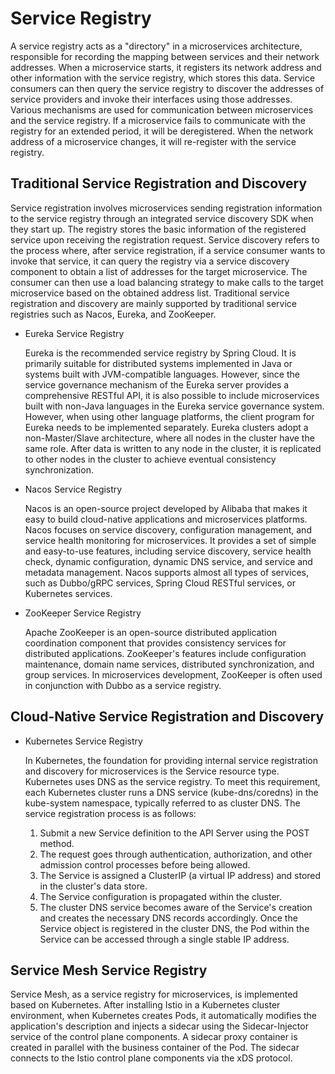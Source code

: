 # Service Registry

A service registry acts as a "directory" in a microservices architecture, responsible for recording the mapping between services and their network addresses. When a microservice starts, it registers its network address and other information with the service registry, which stores this data. Service consumers can then query the service registry to discover the addresses of service providers and invoke their interfaces using those addresses. Various mechanisms are used for communication between microservices and the service registry. If a microservice fails to communicate with the registry for an extended period, it will be deregistered. When the network address of a microservice changes, it will re-register with the service registry.

## Traditional Service Registration and Discovery

Service registration involves microservices sending registration information to the service registry through an integrated service discovery SDK when they start up. The registry stores the basic information of the registered service upon receiving the registration request. Service discovery refers to the process where, after service registration, if a service consumer wants to invoke that service, it can query the registry via a service discovery component to obtain a list of addresses for the target microservice. The consumer can then use a load balancing strategy to make calls to the target microservice based on the obtained address list. Traditional service registration and discovery are mainly supported by traditional service registries such as Nacos, Eureka, and ZooKeeper.

- Eureka Service Registry

    Eureka is the recommended service registry by Spring Cloud. It is primarily suitable for distributed systems implemented in Java or systems built with JVM-compatible languages. However, since the service governance mechanism of the Eureka server provides a comprehensive RESTful API, it is also possible to include microservices built with non-Java languages in the Eureka service governance system. However, when using other language platforms, the client program for Eureka needs to be implemented separately. Eureka clusters adopt a non-Master/Slave architecture, where all nodes in the cluster have the same role. After data is written to any node in the cluster, it is replicated to other nodes in the cluster to achieve eventual consistency synchronization.

- Nacos Service Registry

    Nacos is an open-source project developed by Alibaba that makes it easy to build cloud-native applications and microservices platforms. Nacos focuses on service discovery, configuration management, and service health monitoring for microservices. It provides a set of simple and easy-to-use features, including service discovery, service health check, dynamic configuration, dynamic DNS service, and service and metadata management. Nacos supports almost all types of services, such as Dubbo/gRPC services, Spring Cloud RESTful services, or Kubernetes services.

- ZooKeeper Service Registry

    Apache ZooKeeper is an open-source distributed application coordination component that provides consistency services for distributed applications. ZooKeeper's features include configuration maintenance, domain name services, distributed synchronization, and group services. In microservices development, ZooKeeper is often used in conjunction with Dubbo as a service registry.

## Cloud-Native Service Registration and Discovery

- Kubernetes Service Registry

    In Kubernetes, the foundation for providing internal service registration and discovery for microservices is the Service resource type. Kubernetes uses DNS as the service registry. To meet this requirement, each Kubernetes cluster runs a DNS service (kube-dns/coredns) in the kube-system namespace, typically referred to as cluster DNS. The service registration process is as follows:

    1. Submit a new Service definition to the API Server using the POST method.
    2. The request goes through authentication, authorization, and other admission control processes before being allowed.
    3. The Service is assigned a ClusterIP (a virtual IP address) and stored in the cluster's data store.
    4. The Service configuration is propagated within the cluster.
    5. The cluster DNS service becomes aware of the Service's creation and creates the necessary DNS records accordingly.
       Once the Service object is registered in the cluster DNS, the Pod within the Service can be accessed through a single stable IP address.

## Service Mesh Service Registry

Service Mesh, as a service registry for microservices, is implemented based on Kubernetes. After installing Istio in a Kubernetes cluster environment, when Kubernetes creates Pods, it automatically modifies the application's description and injects a sidecar using the Sidecar-Injector service of the control plane components. A sidecar proxy container is created in parallel with the business container of the Pod. The sidecar connects to the Istio control plane components via the xDS protocol.
